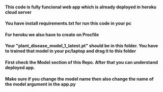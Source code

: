 #### This code is fully funcional web app which is already deployed in heroku cloud server

#### You have install requirements.txt for run this code in your pc

#### For heroku we also have to create on Procfile

#### Your "plant_disease_model_1_latest.pt" should be in this folder. You have to trained that model in your pc/laptop and drag it to this folder

#### First check the Model section of this Repo. After that you can understand deployed app.

#### Make sure if you change the model name then also change the name of the model argument in the app.py
